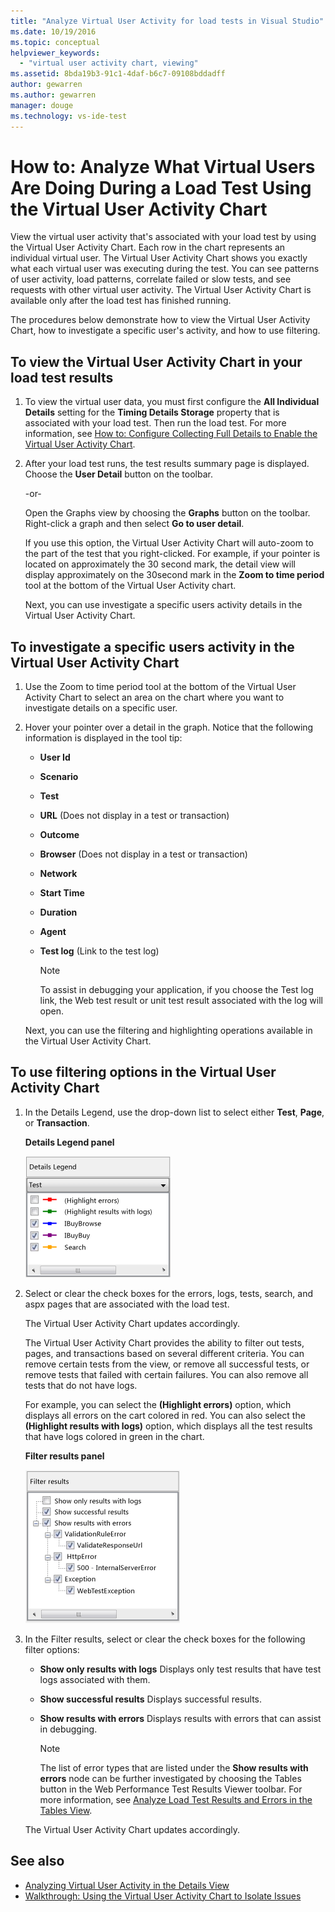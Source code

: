 ```yaml
---
title: "Analyze Virtual User Activity for load tests in Visual Studio"
ms.date: 10/19/2016
ms.topic: conceptual
helpviewer_keywords:
  - "virtual user activity chart, viewing"
ms.assetid: 8bda19b3-91c1-4daf-b6c7-09108bddadff
author: gewarren
ms.author: gewarren
manager: douge
ms.technology: vs-ide-test
---
```

# How to: Analyze What Virtual Users Are Doing During a Load Test Using the Virtual User Activity Chart

View the virtual user activity that's associated with your load test by using the Virtual User Activity Chart. Each row in the chart represents an individual virtual user. The Virtual User Activity Chart shows you exactly what each virtual user was executing during the test. You can see patterns of user activity, load patterns, correlate failed or slow tests, and see requests with other virtual user activity. The Virtual User Activity Chart is available only after the load test has finished running.

The procedures below demonstrate how to view the Virtual User Activity Chart, how to investigate a specific user's activity, and how to use filtering.

## To view the Virtual User Activity Chart in your load test results

1.  To view the virtual user data, you must first configure the **All Individual Details** setting for the **Timing Details Storage** property that is associated with your load test. Then run the load test. For more information, see  [How to: Configure Collecting Full Details to Enable the Virtual User Activity Chart](../test/how-to-configure-load-tests-to-collect-full-details.md).

2.  After your load test runs, the test results summary page is displayed. Choose the **User Detail** button on the toolbar.

     -or-

     Open the Graphs view by choosing the **Graphs** button on the toolbar. Right-click a graph and then select **Go to user detail**.

     If you use this option, the Virtual User Activity Chart will auto-zoom to the part of the test that you right-clicked. For example, if your pointer is located on approximately the 30 second mark, the detail view will display approximately on the 30second mark in the **Zoom to time period** tool at the bottom of the Virtual User Activity chart.

     Next, you can use investigate a specific users activity details in the Virtual User Activity Chart.

## To investigate a specific users activity in the Virtual User Activity Chart

1.  Use the Zoom to time period tool at the bottom of the Virtual User Activity Chart to select an area on the chart where you want to investigate details on a specific user.

2.  Hover your pointer over a detail in the graph. Notice that the following information is displayed in the tool tip:

    -   **User Id**

    -   **Scenario**

    -   **Test**

    -   **URL** (Does not display in a test or transaction)

    -   **Outcome**

    -   **Browser** (Does not display in a test or transaction)

    -   **Network**

    -   **Start Time**

    -   **Duration**

    -   **Agent**

    -   **Test log** (Link to the test log)

        > [!NOTE]
        > To assist in debugging your application, if you choose the Test log link, the Web test result or unit test result associated with the log will open.

     Next, you can use the filtering and highlighting operations available in the Virtual User Activity Chart.

## To use filtering options in the Virtual User Activity Chart

1.  In the Details Legend, use the drop-down list to select either **Test**, **Page**, or **Transaction**.

     **Details Legend panel**

     ![Details legend panel](../test/media/ltest_detailslegend.png "LTest_DetailsLegend")

2.  Select or clear the check boxes for the errors, logs, tests, search, and aspx pages that are associated with the load test.

     The Virtual User Activity Chart updates accordingly.

     The Virtual User Activity Chart provides the ability to filter out tests, pages, and transactions based on several different criteria. You can remove certain tests from the view, or remove all successful tests, or remove tests that failed with certain failures. You can also remove all tests that do not have logs.

     For example, you can select the **(Highlight errors)** option, which displays all errors on the cart colored in red. You can also select the **(Highlight results with logs)** option, which displays all the test results that have logs colored in green in the chart.

     **Filter results panel**

     ![Filter results panel](../test/media/ltest_filterresults.png "LTest_FilterResults")

3.  In the Filter results, select or clear the check boxes for the following filter options:

    -   **Show only results with logs** Displays only test results that have test logs associated with them.

    -   **Show successful results** Displays successful results.

    -   **Show results with errors** Displays results with errors that can assist in debugging.

        > [!NOTE]
        > The list of error types that are listed under the **Show results with errors** node can be further investigated by choosing the Tables button in the Web Performance Test Results Viewer toolbar. For more information, see  [Analyze Load Test Results and Errors in the Tables View](../test/analyze-load-test-results-and-errors-in-the-tables-view.md).

     The Virtual User Activity Chart updates accordingly.

## See also

- [Analyzing Virtual User Activity in the Details View](../test/analyze-load-test-virtual-user-activity-in-the-details-view.md)
- [Walkthrough: Using the Virtual User Activity Chart to Isolate Issues](../test/walkthrough-use-the-virtual-user-activity-chart-to-isolate-issues.md)